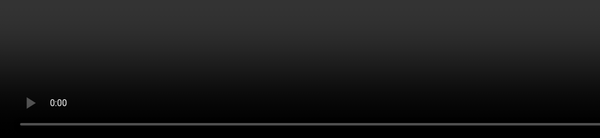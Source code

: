```yaml
---
transition: fade
layout: two-cols
---
```


# A WebSocket <span class="inline-subtitle">before ...</span>

<style>
    .slidev-code-wrapper {
        max-height: 440px;
        overflow: auto;
    }
</style>

```gjs {all|6-10|13-19|21-23}
class Demo extends Component {
    @tracked lastMessage = null;

    constructor(owner, args) {
        super(owner, args);

        this.#channel = Channel.subscribe(this.args.channelName);
        this.#channel.onMessage((message) => {
            this.lastMessage = message;
        });
    }

    get mostRecent() {
        let { channelName } = this.args;

        return this.lastMessage === null
            ? `[${channelName}] No messages received yet`
            : `[${channelName}] ${this.lastMessage.current}`;
    }

    willDestroy() {
        this.#channel?.unsubscribe();
    }

    <template>
      {{this.mostRecent}}
    </template>
}

<template>
    Most recent: <Demo @channelName="Visitor to Tatooine" />
</template>
```

<!-- 
In this example, let's say we want to know the most recent person to have visited
tatooine, the desert planet in the StarWars franchise.

We can assume that the method of retrieving that information exists, and the
implementation might look a little something like this.

this isn't a *lot* of code, but it does require scrolling

!! scroll to the bottom
!! SCROLLING DOESN"T TRANSFER TO THE PRESENTER SCREEN, move the mouse

!! remember to scroll back to the top

!! click

we set up the socket and subscribe to messages

!! click

we define how we want to format the last message

!! click

and then handle cleanup


Like with the other demos, there is a common theme of responsibility leakage.
With components, it's very easy to accidentally make a component
responsible for more than one thing 

What we want is a single-responsibility concept that represents the value
"the most recent person to visit tatooine"
-->

---
transition: fade
layout: two-cols
---

# A WebSocket <span class="inline-subtitle">after ...</span>

```gjs
const MostRecent = resourceFactory((channelName) => {
  return resource(({ on }) => {
    const lastMessage = cell(null);
    const channel = Channel.subscribe(channelName);
 
    channel.onMessage((message) => lastMessage.set(message));
    on.cleanup(() => channel.unsubscribe());
 
    return () => lastMessage.current === null
        ? `[${channelName}] No messages received yet`
        : `[${channelName}] ${lastMessage.current}`;
    };
  });
});

<template>
    Most recent: 
      {{MostRecent "Visitor to Tatooine"}}
</template>
```

<div class="corner-br">
<QRCode 
  size="390"
  value="https://limber.glimdown.com/edit?c=MQAgMglgtgRgpgJxAUQCYQC4HsEChcAicUWAdgM4YICGGEZIWAZiNSAEpzlYCuCAxnBAYAFrRAI4AB0nk4pDOWEihAIhKUJcQQpBQu5agHM4qrYIgA3OKkalWIAOpwYAZSz8A1nAwgAwmKkpHAANgB0%2BAAG0UYAVkohVnC40FI4vgDeWtx8ggBi1PzYCACeADTZvAJwFYIhISAAviBMCFhQIADkxPAIALSyVYLknQDc%2BAD0AFRTIAAKkhjytgHUQaEgqSHE8hi09PZMOCAwkpaYJSBTE7j8ZJqr6w0AvCAZuCAg5Dww5PwIEHgAC4QAAKfiBYIhABy1H0AEoQM8AHxvD6fEDbXz8aj1GCFTxKV4AbQAuuMMZifJsFIhLLikV8fABJWkIekhUGgxEotGUz5Yza2V4AWVoIjCbR4pFQoLFokla1Q7W5VxAAA4AAyIgDUIAAjBT%2BYKQHwXiBIiIMBgpOQgRMJuQAO7UKQQMKoOCWCauiATAAkGQhayhsP0jQDGQgqEakXw-JaPghoLN8PRCbConkoNkaQoQl5ufucDC8TI3LTCc%2BmZUpFBqFobF57yrGJxeIJ5DCUFd4NxIXxXiRqPbA4J9cbYVIcLg8MrVca8KNn0aFX1mo3S-jGMWfHsLf5ZBFBmMcBBoKYpB5I-7g8JYSkPHIIgvV7K6Yx0u%2Bv3%2BgLPYOvPkq1HO8iRAMll35fhtmoBBWSWdlcVBCA2Q5LcE0aD9MJXXBMNue5fBFLBKE4HRfFeQZcjgAoihwEouWDJ4w1nYcgN3BB7Eo6ouSyBhF1Yg9PjuChfBCahKGPchDBMRk6k5UgeHqdC2wIkBGKhRlHihMJvz%2BAF4HBSFQmY9CP3U0IwiPE8TC5fQpNPQCxIk6ySzkDBQTs6TZ2Uz4yDCaC4DWHgpC5QDzPCL8fj0v8K3GD92PsVVeScjBJK8-y%2BEkXRnhykAFPqD9PgAfgtYlA3C5jGlJEBoSwPQXKUSQLGsWwSh8OMExBSIyqDIyYRnKqQEDFK0tPDKECyjBYyNRdxlm-AAB4ligKQxKWZF0QW9BLC%2BDASm2Z5VBgHBPQQEF9SkAAPL4sESVBRhAKRqFQdBSCMc7JCgUZVA2ykiM0JrdhBDIMn%2BjBSN2EBVCkOAsFW0xGmwkAFombaNpR5bVtoOANuiOMgA&format=glimdown">
</QRCode>
</div>

<!--
When using a resource, we have a much easier time managing Socket information.

Cleanup is straightforward and co-located, 
we can manage state in an encapsulated fashion.

And we can define a sort of getter for formatting the output.

This QR code might be a little too bonkers.

So here is what the output looks like:
-->

---

<div class="related-note">WebSocket</div>

<style>
    .socket-video {
        position: fixed;
        top: 0;
        left: 0;
        bottom: 0;
        height: 100%;
    }
    .slidev-page{
        background: black;
    }
</style>

<video 
  controls loop 
  autoplay
  class="socket-video"
  src="/pages/main/examples/recordings/socket.webm"></video>

<!--

This demo is using the starwars api... because it's free 

-->
